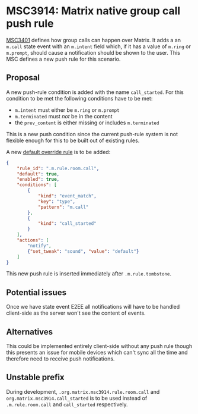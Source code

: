 # MSC3914: Matrix native group call push rule

[MSC3401](https://github.com/matrix-org/matrix-spec-proposals/pull/3401) defines
how group calls can happen over Matrix. It adds a an `m.call` state event with
an `m.intent` field which, if it has a value of `m.ring` or `m.prompt`, should
cause a notification should be shown to the user. This MSC defines a new push
rule for this scenario.

## Proposal

A new push-rule condition is added with the name `call_started`. For this
condition to be met the following conditions have to be met:

- `m.intent` must either be `m.ring` or `m.prompt`
- `m.terminated` must _not_ be in the content
- the `prev_content` is either missing or includes `m.terminated`

This is a new push condition since the current push-rule system is not flexible
enough for this to be built out of existing rules.

A new [default override
rule](https://spec.matrix.org/v1.2/client-server-api/#default-override-rules) is
to be added:

```json
{
    "rule_id": ".m.rule.room.call",
    "default": true,
    "enabled": true,
    "conditions": [
        {
            "kind": "event_match",
            "key": "type",
            "pattern": "m.call"
        },
        {
            "kind": "call_started"
        }
    ],
    "actions": [
        "notify", 
        {"set_tweak": "sound", "value": "default"}
    ]
}
```

This new push rule is inserted immediately after `.m.rule.tombstone`.

## Potential issues

Once we have state event E2EE all notifications will have to be handled
client-side as the server won't see the content of events.

## Alternatives

This could be implemented entirely client-side without any push rule though this
presents an issue for mobile devices which can't sync all the time and therefore
need to receive push notifications.

## Unstable prefix

During development, `.org.matrix.msc3914.rule.room.call` and
`org.matrix.msc3914.call_started` is to be used instead of `.m.rule.room.call`
and `call_started` respectively.
